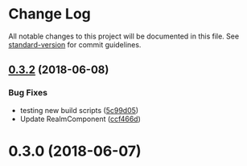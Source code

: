 # Change Log

All notable changes to this project will be documented in this file. See [standard-version](https://github.com/conventional-changelog/standard-version) for commit guidelines.

<a name="0.3.2"></a>
## [0.3.2](https://github.com/dworthen/BlazorRealm/compare/blazor-realm@0.3.0...0.3.2) (2018-06-08)


### Bug Fixes

* testing new build scripts ([5c99d05](https://github.com/dworthen/BlazorRealm/commit/5c99d05))
* Update RealmComponent ([ccf466d](https://github.com/dworthen/BlazorRealm/commit/ccf466d))



<a name="0.3.0"></a>
# 0.3.0 (2018-06-07)
